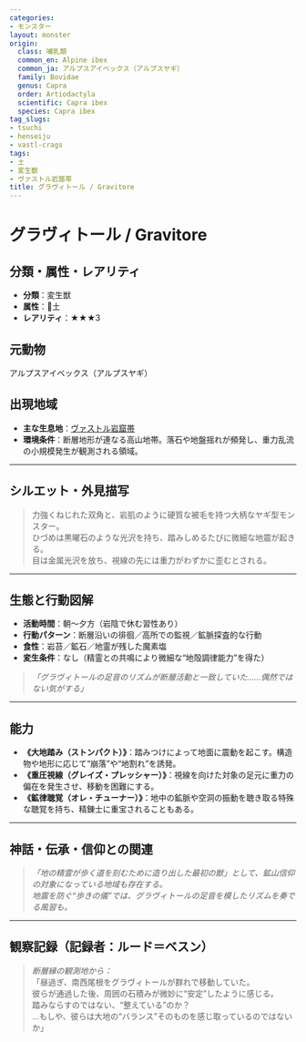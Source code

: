 ```yaml
---
categories:
- モンスター
layout: monster
origin:
  class: 哺乳類
  common_en: Alpine ibex
  common_ja: アルプスアイベックス（アルプスヤギ）
  family: Bovidae
  genus: Capra
  order: Artiodactyla
  scientific: Capra ibex
  species: Capra ibex
tag_slugs:
- tsuchi
- henseiju
- vastl-crags
tags:
- 土
- 変生獣
- ヴァストル岩窟帯
title: グラヴィトール / Gravitore
---
```


# グラヴィトール / Gravitore

## 分類・属性・レアリティ
* **分類**：変生獣  
* **属性**：🌱土  
* **レアリティ**：★★★3

## 元動物
アルプスアイベックス（アルプスヤギ）

## 出現地域
* **主な生息地**：[ヴァストル岩窟帯](../place/vastl_crags.md)  
* **環境条件**：断層地形が連なる高山地帯。落石や地盤揺れが頻発し、重力乱流の小規模発生が観測される領域。

---

## シルエット・外見描写
> 力強くねじれた双角と、岩肌のように硬質な被毛を持つ大柄なヤギ型モンスター。  
> ひづめは黒曜石のような光沢を持ち、踏みしめるたびに微細な地震が起きる。  
> 目は金属光沢を放ち、視線の先には重力がわずかに歪むとされる。

---

## 生態と行動図解
* **活動時間**：朝〜夕方（岩陰で休む習性あり）  
* **行動パターン**：断層沿いの徘徊／高所での監視／鉱脈探査的な行動  
* **食性**：岩苔／鉱石／地霊が残した魔素塩  
* **変生条件**：なし（精霊との共鳴により微細な“地殻調律能力”を得た）

> *「グラヴィトールの足音のリズムが断層活動と一致していた……偶然ではない気がする」*

---

## 能力
* **《大地踏み（ストンパクト）》**：踏みつけによって地面に震動を起こす。構造物や地形に応じて“崩落”や“地割れ”を誘発。  
* **《重圧視線（グレイズ・プレッシャー）》**：視線を向けた対象の足元に重力の偏在を発生させ、移動を困難にする。  
* **《鉱律聴覚（オレ・チューナー）》**：地中の鉱脈や空洞の振動を聴き取る特殊な聴覚を持ち、精錬士に重宝されることもある。

---

## 神話・伝承・信仰との関連
> *「地の精霊が歩く道を刻むために造り出した最初の獣」として、鉱山信仰の対象になっている地域も存在する。  
地震を防ぐ“歩きの儀”では、グラヴィトールの足音を模したリズムを奏でる風習も。*

---

## 観察記録（記録者：ルード＝ベスン）

> *断層縁の観測地から：*  
> 「昼過ぎ、南西尾根をグラヴィトールが群れで移動していた。  
> 彼らが通過した後、周囲の石積みが微妙に“安定”したように感じる。  
> 踏みならすのではない、“整えている”のか？  
> …もしや、彼らは大地の“バランス”そのものを感じ取っているのではないか」